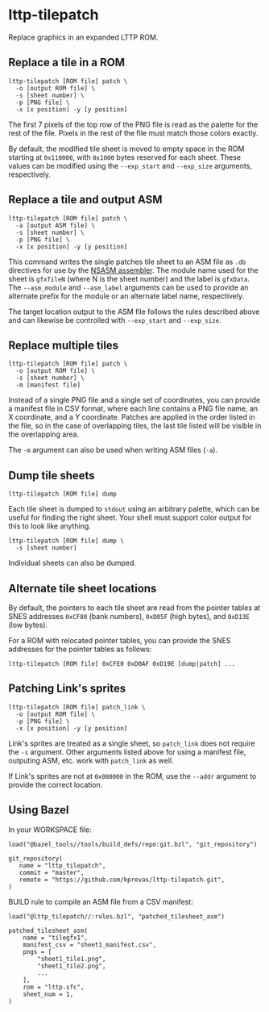 lttp-tilepatch
=

Replace graphics in an expanded LTTP ROM.

Replace a tile in a ROM
-

    lttp-tilepatch [ROM file] patch \
      -o [output ROM file] \
      -s [sheet number] \
      -p [PNG file] \
      -x [x position] -y [y position]
      
The first 7 pixels of the top row of the PNG file is read as the palette
for the rest of the file.  Pixels in the rest of the file must match those
colors exactly.

By default, the modified tile sheet is moved to empty space in the ROM
starting at `0x110000`, with `0x1000` bytes reserved for each sheet.
These values can be modified using the `--exp_start` and `--exp_size`
arguments, respectively.

Replace a tile and output ASM
-

    lttp-tilepatch [ROM file] patch \
      -a [output ASM file] \
      -s [sheet number] \
      -p [PNG file] \
      -x [x position] -y [y position]
      
This command writes the single patches tile sheet to an ASM file as `.db`
directives for use by the [NSASM assembler](https://github.com/vslashg/nsasm).
The module name used for the sheet is `gfxTileN` (where N is the sheet number)
and the label is `gfxData`.  The `--asm_module` and `--asm_label` arguments can
be used to provide an alternate prefix for the module or an alternate label name,
respectively.

The target location output to the ASM file follows the rules described above and
can likewise be controlled with `--exp_start` and `--exp_size`.

Replace multiple tiles
-

    lttp-tilepatch [ROM file] patch \
      -o [output ROM file] \
      -s [sheet number] \
      -m [manifest file]

Instead of a single PNG file and a single set of coordinates, you can provide a
manifest file in CSV format, where each line contains a PNG file name, an X coordinate,
and a Y coordinate.  Patches are applied in the order listed in the file, so in the
case of overlapping tiles, the last tile listed will be visible in the overlapping area.

The `-m` argument can also be used when writing ASM files (`-a`).

Dump tile sheets
-

    lttp-tilepatch [ROM file] dump
    
Each tile sheet is dumped to `stdout` using an arbitrary palette, which
can be useful for finding the right sheet.  Your shell must support color
output for this to look like anything.

    lttp-tilepatch [ROM file] dump \
      -s [sheet number]
      
Individual sheets can also be dumped.
    
Alternate tile sheet locations
-

By default, the pointers to each tile sheet are read from the pointer tables
at SNES addresses `0xCF80` (bank numbers), `0xD05F` (high bytes), and `0xD13E`
(low bytes).

For a ROM with relocated pointer tables, you can provide the SNES addresses
for the pointer tables as follows:

    lttp-tilepatch [ROM file] 0xCFE0 0xD0AF 0xD19E [dump|patch] ... 
    
Patching Link's sprites
-

    lttp-tilepatch [ROM file] patch_link \
      -o [output ROM file] \
      -p [PNG file] \
      -x [x position] -y [y position]

Link's sprites are treated as a single sheet, so `patch_link` does not require the
`-s` argument.  Other arguments listed above for using a manifest file, outputing
ASM, etc. work with `patch_link` as well.

If Link's sprites are not at `0x080000` in the ROM, use the `--addr` argument to
provide the correct location. 

Using Bazel
-

In your WORKSPACE file:

    load("@bazel_tools//tools/build_defs/repo:git.bzl", "git_repository")
    
    git_repository(
       name = "lttp_tilepatch",
       commit = "master",
       remote = "https://github.com/kprevas/lttp-tilepatch.git",
    )

BUILD rule to compile an ASM file from a CSV manifest:

    load("@lttp_tilepatch//:rules.bzl", "patched_tilesheet_asm")
    
    patched_tilesheet_asm(
        name = "tilegfx1",
        manifest_csv = "sheet1_manifest.csv",
        pngs = [
            "sheet1_tile1.png",
            "sheet1_tile2.png",
            ...
        ],
        rom = "lttp.sfc",
        sheet_num = 1,
    )
